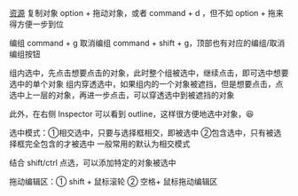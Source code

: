 [资源](http://www.webppd.com/thread-10576-1-1.html)
复制对象 option + 拖动对象，或者 command + d ，但不如 option + 拖来得方便一步到位

编组  command + g 取消编组 command + shift + g，顶部也有对应的编组/取消编组按钮

组内选中，先点击想要点击的对象，此时整个组被选中，继续点击，即可选中想要选中的单个对象
组内穿透选中，如果组内的一个对象被遮挡，但是想要点击，点选中上一层的对象，再进一步点击，可以穿透选中到被遮挡的对象

此外，在右侧 Inspector 可以看到 outline，这样很方便地选中对象，😆

选中模式：①相交选中，只要与选择框相交，即被选中 
②包含选中，只有被选择框完全包含的才被选中
一般常用的默认为相交模式

结合 shift/ctrl 点选，可以添加特定的对象被选中

拖动编辑区：① shift + 鼠标滚轮 ② 空格+ 鼠标拖动编辑区